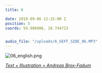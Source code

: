 ```yaml
---
title: 6

date: 2018-09-06 12:25:00 Z
position: 5
coords: 59.908986, 10.744723


audio_file: "/uploads/6_GEFF_SIDE_06.MP3"
---
```





![06_english.png](/uploads/06_english.png)



*[Text + Illustration = Andreas Brox-Fadum](https://www.linkedin.com/in/andreas-fadum-haugstad-213b8596/)*

